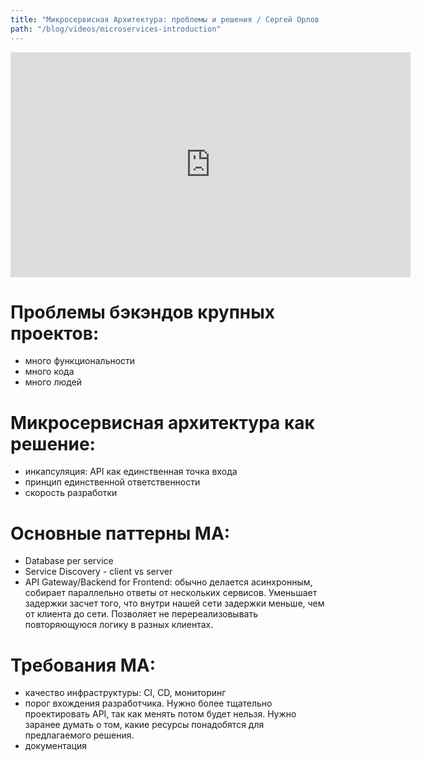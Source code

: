 ```yaml
---
title: "Микросервисная Архитектура: проблемы и решения / Сергей Орлов (Avito)"
path: "/blog/videos/microservices-introduction"
---
```


<iframe width="640" height="360" src="https://www.youtube.com/embed/GIslwdE2DWY" frameborder="0" allow="accelerometer; autoplay; encrypted-media; gyroscope; picture-in-picture" allowfullscreen></iframe>

# Проблемы бэкэндов крупных проектов:

- много функциональности
- много кода
- много людей

# Микросервисная архитектура как решение:

- инкапсуляция: API как единственная точка входа
- принцип единственной ответственности
- скорость разработки

# Основные паттерны MA:

- Database per service
- Service Discovery - client vs server
- API Gateway/Backend for Frontend: обычно делается асинхронным, собирает параллельно ответы от нескольких сервисов. Уменьшает задержки засчет того, что внутри нашей сети задержки меньше, чем от клиента до сети. Позволяет не перереализовывать повторяющуюся логику в разных клиентах.

# Требования МА:

- качество инфраструктуры: CI, CD, мониторинг
- порог вхождения разработчика. Нужно более тщательно проектировать API, так как менять потом будет нельзя. Нужно заранее думать о том, какие ресурсы понадобятся для предлагаемого решения.
- документация